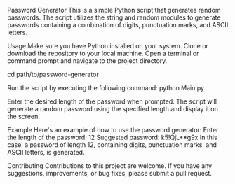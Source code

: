 Password Generator
This is a simple Python script that generates random passwords. The script utilizes the string and random modules to generate passwords containing a combination of digits, punctuation marks, and ASCII letters.


Usage
Make sure you have Python installed on your system.
Clone or download the repository to your local machine.
Open a terminal or command prompt and navigate to the project directory.

cd path/to/password-generator

Run the script by executing the following command:
python Main.py

Enter the desired length of the password when prompted.
The script will generate a random password using the specified length and display it on the screen.

Example
Here's an example of how to use the password generator:
Enter the length of the password: 12
Suggested password: k5!QjL+*g9x
In this case, a password of length 12, containing digits, punctuation marks, and ASCII letters, is generated.

Contributing
Contributions to this project are welcome. If you have any suggestions, improvements, or bug fixes, please submit a pull request.
